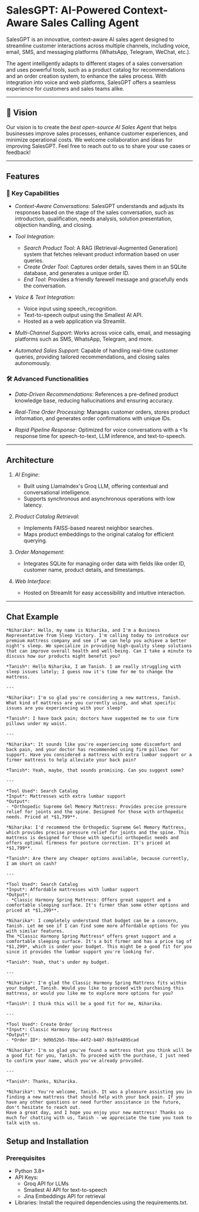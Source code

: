 # SalesGPT: AI-Powered Context-Aware Sales Calling Agent

SalesGPT is an innovative, context-aware AI sales agent designed to streamline customer interactions across multiple channels, including voice, email, SMS, and messaging platforms (WhatsApp, Telegram, WeChat, etc.). 

The agent intelligently adapts to different stages of a sales conversation and uses powerful tools, such as a product catalog for recommendations and an order creation system, to enhance the sales process. With integration into voice and web platforms, SalesGPT offers a seamless experience for customers and sales teams alike.

---

## 🌟 Vision

Our vision is to create the *best open-source AI Sales Agent* that helps businesses improve sales processes, enhance customer experiences, and minimize operational costs. We welcome collaboration and ideas for improving SalesGPT. Feel free to reach out to us to share your use cases or feedback!

---

## Features

### 🚀 Key Capabilities
- *Context-Aware Conversations*: 
  SalesGPT understands and adjusts its responses based on the stage of the sales conversation, such as introduction, qualification, needs analysis, solution presentation, objection handling, and closing.

- *Tool Integration*:
  - *Search Product Tool*: A RAG (Retrieval-Augmented Generation) system that fetches relevant product information based on user queries.
  - *Create Order Tool*: Captures order details, saves them in an SQLite database, and generates a unique order ID.
  - *End Tool*: Provides a friendly farewell message and gracefully ends the conversation.

- *Voice & Text Integration*:
  - Voice input using speech_recognition.
  - Text-to-speech output using the Smallest AI API.
  - Hosted as a web application via Streamlit.

- *Multi-Channel Support*:
  Works across voice calls, email, and messaging platforms such as SMS, WhatsApp, Telegram, and more.

- *Automated Sales Support*:
  Capable of handling real-time customer queries, providing tailored recommendations, and closing sales autonomously.

### 🛠️ Advanced Functionalities
- *Data-Driven Recommendations*:
  References a pre-defined product knowledge base, reducing hallucinations and ensuring accuracy.
  
- *Real-Time Order Processing*:
  Manages customer orders, stores product information, and generates order confirmations with unique IDs.

- *Rapid Pipeline Response*:
  Optimized for voice conversations with a <1s response time for speech-to-text, LLM inference, and text-to-speech.

---

## Architecture

1. *AI Engine*:
   - Built using LlamaIndex's Groq LLM, offering contextual and conversational intelligence.
   - Supports synchronous and asynchronous operations with low latency.

2. *Product Catalog Retrieval*:
   - Implements FAISS-based nearest neighbor searches.
   - Maps product embeddings to the original catalog for efficient querying.

3. *Order Management*:
   - Integrates SQLite for managing order data with fields like order ID, customer name, product details, and timestamps.

4. *Web Interface*:
   - Hosted on Streamlit for easy accessibility and intuitive interaction.

---
## Chat Example
```
*Niharika*: Hello, my name is Niharika, and I'm a Business Representative from Sleep Victory. I'm calling today to introduce our premium mattress company and see if we can help you achieve a better night's sleep. We specialize in providing high-quality sleep solutions that can improve overall health and well-being. Can I take a minute to discuss how our products might benefit you?

*Tanish*: Hello Niharika, I am Tanish. I am really struggling with sleep issues lately; I guess now it's time for me to change the mattress.

---

*Niharika*: I'm so glad you're considering a new mattress, Tanish. What kind of mattress are you currently using, and what specific issues are you experiencing with your sleep?

*Tanish*: I have back pain; doctors have suggested me to use firm pillows under my waist.

---

*Niharika*: It sounds like you're experiencing some discomfort and back pain, and your doctor has recommended using firm pillows for support. Have you considered a mattress with extra lumbar support or a firmer mattress to help alleviate your back pain?

*Tanish*: Yeah, maybe, that sounds promising. Can you suggest some?

---

*Tool Used*: Search Catalog  
*Input*: Mattresses with extra lumbar support  
*Output*:  
- *Orthopedic Supreme Gel Memory Mattress: Provides precise pressure relief for joints and the spine. Designed for those with orthopedic needs. Priced at *$1,799**.

*Niharika: I'd recommend the Orthopedic Supreme Gel Memory Mattress, which provides precise pressure relief for joints and the spine. This mattress is designed for those with specific orthopedic needs and offers optimal firmness for posture correction. It's priced at *$1,799**.

*Tanish*: Are there any cheaper options available, because currently, I am short on cash?

---

*Tool Used*: Search Catalog  
*Input*: Affordable mattresses with lumbar support  
*Output*:  
- *Classic Harmony Spring Mattress: Offers great support and a comfortable sleeping surface. It's firmer than some other options and priced at *$1,299**.

*Niharika*: I completely understand that budget can be a concern, Tanish. Let me see if I can find some more affordable options for you with similar features.  
The *Classic Harmony Spring Mattress* offers great support and a comfortable sleeping surface. It's a bit firmer and has a price tag of *$1,299*, which is under your budget. This might be a good fit for you since it provides the lumbar support you're looking for.

*Tanish*: Yeah, that's under my budget.

---

*Niharika*: I'm glad the Classic Harmony Spring Mattress fits within your budget, Tanish. Would you like to proceed with purchasing this mattress, or would you like me to explore more options for you?

*Tanish*: I think this will be a good fit for me, Niharika.

---

*Tool Used*: Create Order  
*Input*: Classic Harmony Spring Mattress  
*Output*:  
- *Order ID*: 9d9b52b5-78be-44f2-b407-9b3fe4895cad

*Niharika*: I'm so glad you've found a mattress that you think will be a good fit for you, Tanish. To proceed with the purchase, I just need to confirm your name, which you've already provided.

---

*Tanish*: Thanks, Niharika.

*Niharika*: You're welcome, Tanish. It was a pleasure assisting you in finding a new mattress that should help with your back pain. If you have any other questions or need further assistance in the future, don't hesitate to reach out.  
Have a great day, and I hope you enjoy your new mattress! Thanks so much for chatting with us, Tanish - we appreciate the time you took to talk with us.
```

## Setup and Installation

### Prerequisites
- Python 3.8+
- API Keys:
  - Groq API for LLMs
  - Smallest AI API for text-to-speech
  - Jina Embeddings API for retrieval
- Libraries: Install the required dependencies using the requirements.txt.
